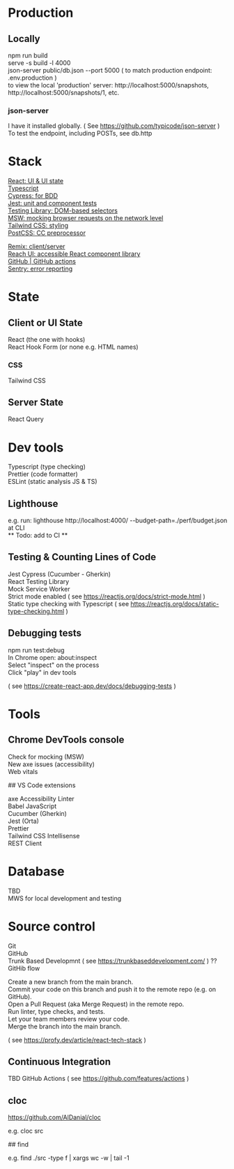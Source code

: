 # Production

## Locally

npm run build  
serve -s build -l 4000  
json-server public/db.json --port 5000 ( to match production endpoint: .env.production )  
  to view the local 'production' server: http://localhost:5000/snapshots, http://localhost:5000/snapshots/1, etc.  

### json-server

I have it installed globally. ( See https://github.com/typicode/json-server )  
To test the endpoint, including POSTs, see db.http 

# Stack

[React: UI & UI state](https://reactjs.org/)  
[Typescript](https://www.typescriptlang.org/)  
[Cypress: for BDD](https://cypress.io/)  
[Jest: unit and component tests](https://jestjs.io/)  
[Testing Library: DOM-based selectors](https://testing-library.com/)  
[MSW: mocking browser requests on the network level](https://mswjs.io/)  
[Tailwind CSS: styling](https://tailwindcss.com/)  
[PostCSS: CC preprocessor](https://postcss.org/)  

[Remix: client/server](https://remix.run/)  
[Reach UI: accessible React component library](https://reach.tech/)  
[GitHub | GitHub actions](https://github.com/features/actions)  
[Sentry: error reporting](https://sentry.io/)  

# State

## Client or UI State

React (the one with hooks)  
React Hook Form (or none e.g. HTML names)

### CSS
Tailwind CSS

## Server State

React Query

# Dev tools

Typescript (type checking)  
Prettier (code formatter)  
ESLint (static analysis JS & TS)

## Lighthouse

e.g. run: lighthouse http://localhost:4000/ --budget-path=./perf/budget.json at CLI  
** Todo: add to CI **

## Testing & Counting Lines of Code

Jest
Cypress (Cucumber - Gherkin)  
React Testing Library  
Mock Service Worker  
Strict mode enabled ( see https://reactjs.org/docs/strict-mode.html )  
Static type checking with Typescript ( see https://reactjs.org/docs/static-type-checking.html )

## Debugging tests

npm run test:debug  
In Chrome open: about:inspect  
Select "inspect" on the process  
Click "play" in dev tools  

( see https://create-react-app.dev/docs/debugging-tests )

# Tools

## Chrome DevTools console

 Check for mocking (MSW)  
 New axe issues (accessibility)   
 Web vitals  

## VS Code extensions

axe Accessibility Linter  
Babel JavaScript  
Cucumber (Gherkin)  
Jest (Orta)  
Prettier  
Tailwind CSS Intellisense  
REST Client

# Database

TBD  
MWS for local development and testing

# Source control

Git  
GitHub  
Trunk Based Developmnt ( see https://trunkbaseddevelopment.com/ ) ?? GitHib flow  

Create a new branch from the main branch.  
Commit your code on this branch and push it to the remote repo (e.g. on GitHub).  
Open a Pull Request (aka Merge Request) in the remote repo.  
Run linter, type checks, and tests.  
Let your team members review your code.  
Merge the branch into the main branch.  

( see https://profy.dev/article/react-tech-stack )

## Continuous Integration

TBD GitHub Actions ( see https://github.com/features/actions )

## cloc

https://github.com/AlDanial/cloc

e.g. cloc src

## find

e.g. find ./src -type f | xargs wc -w | tail -1